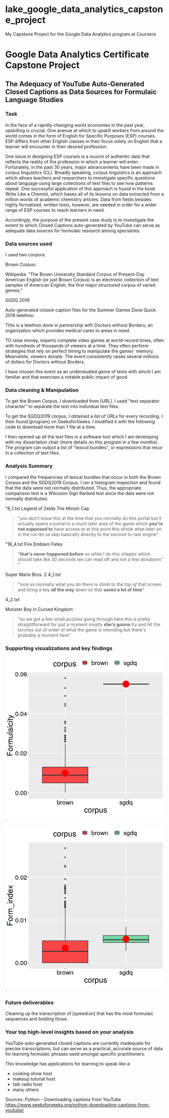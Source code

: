 # lake_google_data_analytics_capstone_project
My Capstone Project for the Google Data Analytics program at Coursera

# Google Data Analytics Certificate Capstone Project

## The Adequacy of YouTube Auto-Generated Closed Captions as Data Sources for Formulaic Language Studies

### Task

In the face of a rapidly-changing world economies in the past year, upskilling is crucial. One avenue at which to upskill workers from around the world comes in the form of English for Specific Purposes (ESP) courses. ESP differs from other English classes in their focus solely on English that a learner will encounter in their desired profession.

One issue in designing ESP courses is a source of authentic data that reflects the reality of the profession in which a learner will enter. Fortunately, in the past 30 years, major advancements have been made in corpus linguistics (CL). Broadly speaking, corpus linguistics is an approach which allows teachers and researchers to investigate specific questions about language using large collections of text files to see how patterns repeat. One successful application of this approach is found in the book Write Like a Chemist, which bases all of its lessons on data extracted from a million words of academic chemistry articles. Data from fields besides highly formalized, written texts, however, are needed in order for a wider range of ESP courses to reach learners in need.

Accordingly, the purpose of the present case study is to investigate the extent to which Closed Captions auto-generated by  YouTube can serve as adequate data sources for formulaic research among specialists.

### Data sources used

I used two corpora. 

Brown Corpus:

Wikipedia: "The Brown University Standard Corpus of Present-Day American English (or just Brown Corpus) is an electronic collection of text samples of American English, the first major structured corpus of varied genres."

SGDQ 2019:

Auto-generated closed-caption files for the Summer Games Done Quick 2019 telethon.

THis is a telethon done in partnership with Doctors without Borders, an organization which provides medical cares to areas in need.

TO raise money, experts complete video games at world-record times, often with hundreds of thousands of viewers at a time. They often perform strategies that rely on perfect timing to manipulate the games' memory. Meanwhile, viewers donate. The event consistently raises several millions of dollars for Doctors without Borders.

I have chosen this event as an understudied  genre of texts with whcih I am familiar and that exercises a notable public impact of good.


### Data cleaning & Manipulation

To get the Brown Corpus, I downloaded from [URL]. I used "text separator character" to separate the text into individual text files. 

To get the SGDQ2019 corpus, I obtained a list of URLs for every recording. I then found [program] on GeeksforGeeks. I modified it with the following code to download more than 1 file at a time.

I then opened up all the text files in a software tool which I am developing with my dissertation chair (more details on this program in a few months). The program can output a list of "lexical bundles", or  expressions that recur in a collection of text files.  

### Analysis Summary 

I compared the frequencies of lexical bundles that occur in both the Brown Corpus and the SGDQ2019 Corpus. I ran a histogram inspection and found that the data were not normally distributed. Thus, the appropriate comparison test is a Wilcoxon Sign Ranked test since the data were not normally distributed.

"8_1.txt
 Legend of Zelda The Minish Cap
> "you don't know this at the time that you normally do this portal but it actually opens a portal to a much later area of the game which **you're not supposed to** have access to at this point this whole what later on in the run let us skip basically directly to the second-to-last engine"


"18_4.txt Fire Emblem Fates

> "**that's never happened before** so while I do this chapter which should take like 30 seconds we can read off and not a few donations"
"


Super Mario Bros. 2
4_1.txt

> "nice so normally what you do there is climb to *the top of* that screen and bring a key **all the way** down so that **saves a lot of time**"

4_2.txt

Monster Boy in Cursed Kingdom

> "so we got a few small puzzles going through here this is pretty straightforward for just a moment mostly **she's gonna** try and hit the torches out of order of what the game is intending but there's probably a moment here"


### Supporting visualizations and key findings

![Boxplot of mean formualicity scores in both corpora](https://github.com/lexicalmichaellake/lake_google_data_analytics_capstone_project/blob/main/all_formualicity_boxplot.png "Boxplot of mean formualicity scores in both corpora").



![Boxplot of mean formualicity scores in LBs shared in corpora](https://github.com/lexicalmichaellake/lake_google_data_analytics_capstone_project/blob/main/shared_formualicity_boxplot.png "Boxplot of mean formualicity scores in LBs shared in corpora").


### Future deliverables 

Cleaning up the transcription of [speedrun] that has the most formulaic sequences and bolding those.


### Your top high-level insights based on your analysis

YouTube auto-generated closed captions are currently inadequate for precise transcriptions, but can serve as a practical, accurate source of data for learning formulaic phrases used amongst specific practitioners.

This knowledge has applications for learning to speak like a:
* cooking show host
* makeup tutorial host
* talk radio host
* many others


Sources:
Python – Downloading captions from YouTube
https://www.geeksforgeeks.org/python-downloading-captions-from-youtube/
